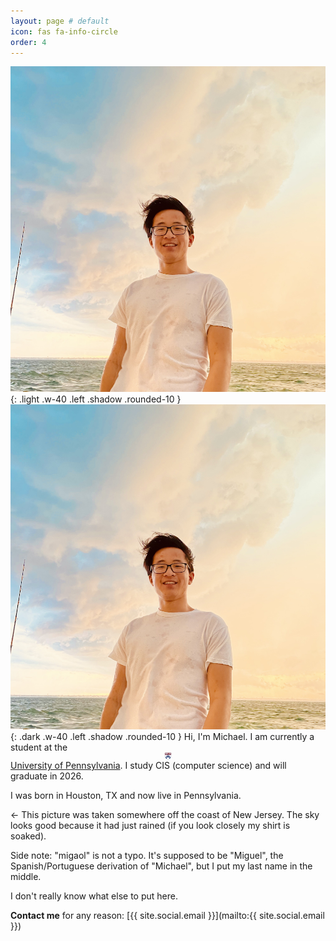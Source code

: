 ```yaml
---
layout: page # default
icon: fas fa-info-circle
order: 4
---
```


![light mode only](/assets/img/me.png){: .light .w-40 .left .shadow .rounded-10 }
![dark mode only](/assets/img/me.png){: .dark .w-40 .left .shadow .rounded-10 }
Hi, I'm Michael.  I am currently a student at the <span><img src="/assets/img/penn/upenn-emblem.png" alt="UPenn emblem" style="width: 0.9em; display: block; margin: auto;"></span> [University of Pennsylvania](https://www.upenn.edu/).  I study CIS (computer science) and will graduate in 2026.

I was born in Houston, TX and now live in Pennsylvania.

&larr; This picture was taken somewhere off the coast of New Jersey.  The sky looks good because it had just rained (if you look closely my shirt is soaked).

Side note: "migaol" is not a typo.  It's supposed to be "Miguel", the Spanish/Portuguese derivation of "Michael", but I put my last name in the middle.

I don't really know what else to put here.

**Contact me** for any reason: [{{ site.social.email }}](mailto:{{ site.social.email }})